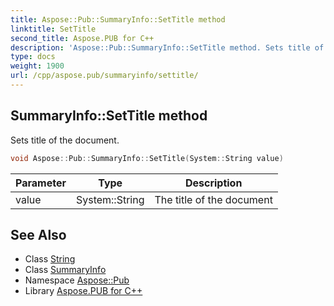 ```yaml
---
title: Aspose::Pub::SummaryInfo::SetTitle method
linktitle: SetTitle
second_title: Aspose.PUB for C++
description: 'Aspose::Pub::SummaryInfo::SetTitle method. Sets title of the document in C++.'
type: docs
weight: 1900
url: /cpp/aspose.pub/summaryinfo/settitle/
---
```

## SummaryInfo::SetTitle method


Sets title of the document.

```cpp
void Aspose::Pub::SummaryInfo::SetTitle(System::String value)
```


| Parameter | Type | Description |
| --- | --- | --- |
| value | System::String | The title of the document |

## See Also

* Class [String](../../../system/string/)
* Class [SummaryInfo](../)
* Namespace [Aspose::Pub](../../)
* Library [Aspose.PUB for C++](../../../)
